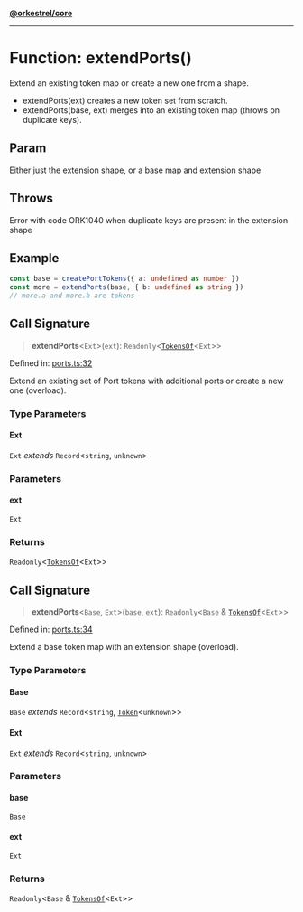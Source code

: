 [**@orkestrel/core**](../index.md)

***

# Function: extendPorts()

Extend an existing token map or create a new one from a shape.

- extendPorts(ext) creates a new token set from scratch.
- extendPorts(base, ext) merges into an existing token map (throws on duplicate keys).

## Param

Either just the extension shape, or a base map and extension shape

## Throws

Error with code ORK1040 when duplicate keys are present in the extension shape

## Example

```ts
const base = createPortTokens({ a: undefined as number })
const more = extendPorts(base, { b: undefined as string })
// more.a and more.b are tokens
```

## Call Signature

> **extendPorts**\<`Ext`\>(`ext`): `Readonly`\<[`TokensOf`](../type-aliases/TokensOf.md)\<`Ext`\>\>

Defined in: [ports.ts:32](https://github.com/orkestrel/core/blob/98df1af1b029ad0f39e413b90869151f4152e5dd/src/ports.ts#L32)

Extend an existing set of Port tokens with additional ports or create a new one (overload).

### Type Parameters

#### Ext

`Ext` *extends* `Record`\<`string`, `unknown`\>

### Parameters

#### ext

`Ext`

### Returns

`Readonly`\<[`TokensOf`](../type-aliases/TokensOf.md)\<`Ext`\>\>

## Call Signature

> **extendPorts**\<`Base`, `Ext`\>(`base`, `ext`): `Readonly`\<`Base` & [`TokensOf`](../type-aliases/TokensOf.md)\<`Ext`\>\>

Defined in: [ports.ts:34](https://github.com/orkestrel/core/blob/98df1af1b029ad0f39e413b90869151f4152e5dd/src/ports.ts#L34)

Extend a base token map with an extension shape (overload).

### Type Parameters

#### Base

`Base` *extends* `Record`\<`string`, [`Token`](../type-aliases/Token.md)\<`unknown`\>\>

#### Ext

`Ext` *extends* `Record`\<`string`, `unknown`\>

### Parameters

#### base

`Base`

#### ext

`Ext`

### Returns

`Readonly`\<`Base` & [`TokensOf`](../type-aliases/TokensOf.md)\<`Ext`\>\>

